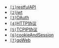 * [`[1]`restfulAPI](golang/restfulAPI)
* [`[2]`jwt](golang/jwt)
* [`[3]`OAuth](golang/OAuth)
* [`[4]`HTTP协议](golang/HTTP协议)
* [`[5]`TCPIP协议](golang/TCPIP协议)
* [`[6]`cookieAndSession](golang/cookieAndSession)
* [`[7]`goWeb](golang/goWeb)